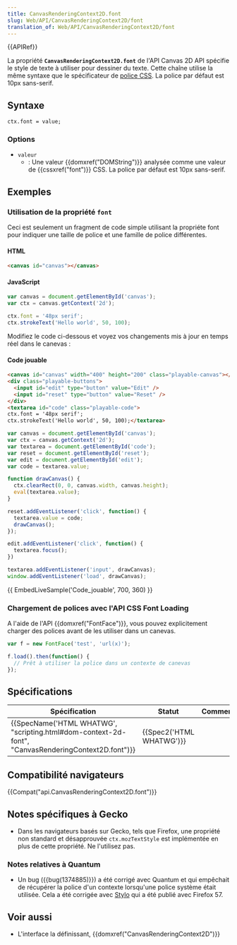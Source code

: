 ```yaml
---
title: CanvasRenderingContext2D.font
slug: Web/API/CanvasRenderingContext2D/font
translation_of: Web/API/CanvasRenderingContext2D/font
---
```

{{APIRef}}

La propriété **`CanvasRenderingContext2D.font`** de l'API Canvas 2D API spécifie le style de texte à utiliser pour dessiner du texte. Cette chaîne utilise la même syntaxe que le spécificateur de [police CSS](/fr-FR/docs/Web/CSS/font). La police par défaut est 10px sans-serif.

## Syntaxe

    ctx.font = value;

### Options

- `valeur`
  - : Une valeur {{domxref("DOMString")}} analysée comme une valeur de {{cssxref("font")}} CSS. La police par défaut est 10px sans-serif.

## Exemples

### Utilisation de la propriété `font`

Ceci est seulement un fragment de code simple utilisant la propriéte font pour indiquer une taille de police et une famille de police différentes.

#### HTML

```html
<canvas id="canvas"></canvas>
```

#### JavaScript

```js
var canvas = document.getElementById('canvas');
var ctx = canvas.getContext('2d');

ctx.font = '48px serif';
ctx.strokeText('Hello world', 50, 100);
```

Modifiez le code ci-dessous et voyez vos changements mis à jour en temps réel dans le canevas :

#### Code jouable

```html hidden
<canvas id="canvas" width="400" height="200" class="playable-canvas"></canvas>
<div class="playable-buttons">
  <input id="edit" type="button" value="Edit" />
  <input id="reset" type="button" value="Reset" />
</div>
<textarea id="code" class="playable-code">
ctx.font = '48px serif';
ctx.strokeText('Hello world', 50, 100);</textarea>
```

```js hidden
var canvas = document.getElementById('canvas');
var ctx = canvas.getContext('2d');
var textarea = document.getElementById('code');
var reset = document.getElementById('reset');
var edit = document.getElementById('edit');
var code = textarea.value;

function drawCanvas() {
  ctx.clearRect(0, 0, canvas.width, canvas.height);
  eval(textarea.value);
}

reset.addEventListener('click', function() {
  textarea.value = code;
  drawCanvas();
});

edit.addEventListener('click', function() {
  textarea.focus();
})

textarea.addEventListener('input', drawCanvas);
window.addEventListener('load', drawCanvas);
```

{{ EmbedLiveSample('Code_jouable', 700, 360) }}

### Chargement de polices avec l'API CSS Font Loading

A l'aide de l'API {{domxref("FontFace")}}, vous pouvez explicitement charger des polices avant de les utiliser dans un canevas.

```js
var f = new FontFace('test', 'url(x)');

f.load().then(function() {
  // Prêt à utiliser la police dans un contexte de canevas
});
```

## Spécifications

| Spécification                                                                                                                        | Statut                           | Commentaire |
| ------------------------------------------------------------------------------------------------------------------------------------ | -------------------------------- | ----------- |
| {{SpecName('HTML WHATWG', "scripting.html#dom-context-2d-font", "CanvasRenderingContext2D.font")}} | {{Spec2('HTML WHATWG')}} |             |

## Compatibilité navigateurs

{{Compat("api.CanvasRenderingContext2D.font")}}

## Notes spécifiques à Gecko

- Dans les navigateurs basés sur Gecko, tels que Firefox, une propriété non standard et désapprouvée `ctx.mozTextStyle` est implémentée en plus de cette propriété. Ne l'utilisez pas.

### Notes relatives à Quantum

- Un bug ({{bug(1374885)}}) a été corrigé avec Quantum et qui empêchait de récupérer la police d'un contexte lorsqu'une police système était utilisée. Cela a été corrigée avec [Stylo](https://wiki.mozilla.org/Quantum/Stylo) qui a été publié avec Firefox 57.

## Voir aussi

- L'interface la définissant, {{domxref("CanvasRenderingContext2D")}}
